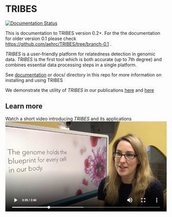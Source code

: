 TRIBES
======

[![Documentation Status](https://readthedocs.org/projects/tribes/badge/?version=latest)](http://tribes.readthedocs.io/en/latest/?badge=latest)

This is documentation to TRIBES version 0.2+. For the the documentation for older version 0.1 please check https://github.com/aehrc/TRIBES/tree/branch-0.1 .


*TRIBES* is a user-friendly platform for relatedness detection in genomic data.
*TRIBES* is the first tool which is both accurate (up to 7th degree) and
combines essential data processing steps in a single platform.

See [documentation](https://tribes.readthedocs.io/) or docs/ directory in this repo for more information on installing and using TRIBES

We demonstrate the utility of *TRIBES* in our publications [here](https://www.biorxiv.org/content/10.1101/686253v1) and [here](https://www.nature.com/articles/s41525-020-00139-8)

## Learn more
Watch a short video introducing *TRIBES* and its applications
[![TRIBES video](docs/assets/tribes_video.jpg)](https://www.thinkable.org/submission_entries/l3jw6v8G)



